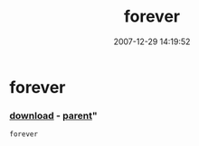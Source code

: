 ﻿---
pid:            79
parent:         75
children:       
poster:         Joel Bennett
title:          forever
date:           2007-12-29 14:19:52
format:         posh
---

# forever

### [download](79.ps1) - [parent](75.md)"



```posh
forever
```
